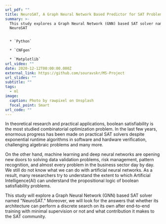 ```yaml
---
url_pdf: ""
title: NeuroSAT, A Graph Neural Network Based Predictor for SAT Problem
summary: >-
  This study explores a Graph Neural Network (GNN) based SAT solver named
  NeuroSAT


  * `Python`

  * `CNFgen`

  * `Matplotlib`
url_video: ""
date: 2020-12-12T00:00:00.000Z
external_link: https://github.com/souravskr/MS-Project
url_slides: ""
subtitle: ""
tags:
  - ml
image:
  caption: Photo by rawpixel on Unsplash
  focal_point: Smart
url_code: ""
---
```


In theoretical research and practical applications, boolean satisfiability is the most studied combinatorial optimization problem. In the last few years, enormous progress has been made on practical SAT solvers despite exponential runtime algorithms in software and hardware verification, challenging algebraic problems and many more.

On the other hand, machine learning and deep neural networks are opening new doors to solving data validation problems, risk management, pattern recognition, and almost every problem in the business sector day by day. We still do not know what we can do with artificial neural networks. As a result, many researchers try to understand the extent to which Artificial Intelligence(AI) can understand the propositional logic of boolean satisfiability problems.

This study will explore a Graph Neural Network (GNN) based SAT solver named "NeuroSAT." Moreover, we will look for the answers that whether its architecture can perform a discrete search on its own after end-to-end training with minimal supervision or not and what contribution it makes to the SAT community.

